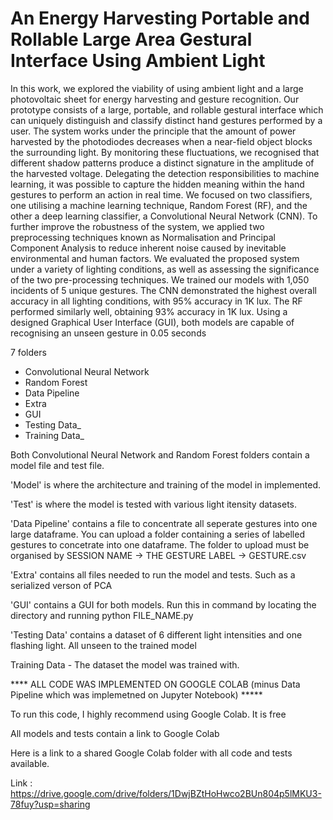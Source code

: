 # An Energy Harvesting Portable and Rollable Large Area Gestural Interface Using Ambient Light

In this work, we explored the viability of using ambient light and a large photovoltaic sheet for energy harvesting
and gesture recognition. Our prototype consists of a large, portable, and rollable gestural interface which can
uniquely distinguish and classify distinct hand gestures performed by a user. The system works under the principle
that the amount of power harvested by the photodiodes decreases when a near-field object blocks the surrounding
light. By monitoring these fluctuations, we recognised that different shadow patterns produce a distinct signature in
the amplitude of the harvested voltage. Delegating the detection responsibilities to machine learning, it was possible
to capture the hidden meaning within the hand gestures to perform an action in real time. We focused on two
classifiers, one utilising a machine learning technique, Random Forest (RF), and the other a deep learning classifier,
a Convolutional Neural Network (CNN). To further improve the robustness of the system, we applied two preprocessing 
techniques known as Normalisation and Principal Component Analysis to reduce inherent noise caused
by inevitable environmental and human factors. We evaluated the proposed system under a variety of lighting
conditions, as well as assessing the significance of the two pre-processing techniques. We trained our models with
1,050 incidents of 5 unique gestures. The CNN demonstrated the highest overall accuracy in all lighting conditions,
with 95% accuracy in 1K lux. The RF performed similarly well, obtaining 93% accuracy in 1K lux. Using a
designed Graphical User Interface (GUI), both models are capable of recognising an unseen gesture in 0.05 seconds

7 folders
 - Convolutional Neural Network
 - Random Forest
 - Data Pipeline
 - Extra
 - GUI
 - Testing Data_
 - Training Data_


Both Convolutional Neural Network and Random Forest folders contain a model file and test file.

'Model' is where the architecture and training of the model in implemented.

'Test' is where the model is tested with various light itensity datasets. 

'Data Pipeline' contains a file to concentrate all seperate gestures into one large dataframe.
You can upload a folder containing a series of labelled gestures to concetrate into one dataframe. 
The folder to upload must be organised by SESSION NAME -> THE GESTURE LABEL -> GESTURE.csv

'Extra' contains all files needed to run the model and tests. Such as a serialized verson of PCA 

'GUI' contains a GUI for both models. Run this in command by locating the directory and running python FILE_NAME.py

'Testing Data' contains a dataset of 6 different light intensities and one flashing light. All unseen to the trained model

Training Data - The dataset the model was trained with.



**** ALL CODE WAS IMPLEMENTED ON GOOGLE COLAB (minus Data Pipeline which was implemetned on Jupyter Notebook) *****

To run this code, I highly recommend using Google Colab. It is free

All models and tests contain a link to Google Colab

Here is a link to a shared Google Colab folder with all code and tests available.

Link : https://drive.google.com/drive/folders/1DwjBZtHoHwco2BUn804p5lMKU3-78fuy?usp=sharing
